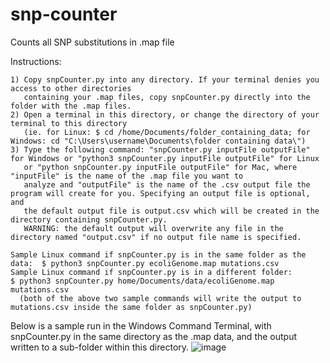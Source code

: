 # snp-counter
Counts all SNP substitutions in .map file


Instructions:

    1) Copy snpCounter.py into any directory. If your terminal denies you access to other directories 
       containing your .map files, copy snpCounter.py directly into the folder with the .map files.
    2) Open a terminal in this directory, or change the directory of your terminal to this directory
       (ie. for Linux: $ cd /home/Documents/folder_containing_data; for Windows: cd "C:\Users\username\Documents\folder containing data\")
    3) Type the following command: "snpCounter.py inputFile outputFile" for Windows or "python3 snpCounter.py inputFile outputFile" for Linux
       or "python snpCounter.py inputFile outputFile" for Mac, where "inputFile" is the name of the .map file you want to 
       analyze and "outputFile" is the name of the .csv output file the program will create for you. Specifying an output file is optional, and 
       the default output file is output.csv which will be created in the directory containing snpCounter.py.
       WARNING: the default output will overwrite any file in the directory named "output.csv" if no output file name is specified.

    Sample Linux command if snpCounter.py is in the same folder as the data:  $ python3 snpCounter.py ecoliGenome.map mutations.csv
    Sample Linux command if snpCounter.py is in a different folder:           $ python3 snpCounter.py home/Documents/data/ecoliGenome.map mutations.csv
      (both of the above two sample commands will write the output to mutations.csv inside the same folder as snpCounter.py)

Below is a sample run in the Windows Command Terminal, with snpCounter.py in the same directory as the .map data, and the 
output written to a sub-folder within this directory.
![image](https://user-images.githubusercontent.com/81862894/113481950-6cef5300-946a-11eb-9ade-16294afbd5be.png)
